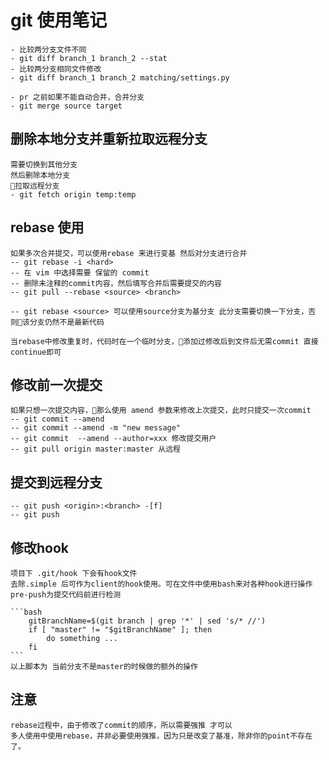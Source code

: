# git 使用笔记

    - 比较两分支文件不同
    - git diff branch_1 branch_2 --stat
    - 比较两分支相同文件修改
    - git diff branch_1 branch_2 matching/settings.py

    - pr 之前如果不能自动合并，合并分支
    - git merge source target

## 删除本地分支并重新拉取远程分支
    需要切换到其他分支
    然后删除本地分支
    拉取远程分支
    - git fetch origin temp:temp

## rebase 使用
    如果多次合并提交，可以使用rebase 来进行变基 然后对分支进行合并
    -- git rebase -i <hard>
    -- 在 vim 中选择需要 保留的 commit
    -- 删除未注释的commit内容，然后填写合并后需要提交的内容
    -- git pull --rebase <source> <branch>
    
    -- git rebase <source> 可以使用source分支为基分支 此分支需要切换一下分支，否则该分支仍然不是最新代码
    
    当rebase中修改重复时，代码时在一个临时分支，添加过修改后到文件后无需commit 直接 continue即可
## 修改前一次提交
    如果只想一次提交内容，那么使用 amend 参数来修改上次提交，此时只提交一次commit
    -- git commit --amend 
    -- git commit --amend -m "new message"
    -- git commit  --amend --author=xxx 修改提交用户
    -- git pull origin master:master 从远程

## 提交到远程分支
    -- git push <origin>:<branch> -[f]
    -- git push

## 修改hook
    项目下 .git/hook 下会有hook文件
    去除.simple 后可作为client的hook使用。可在文件中使用bash来对各种hook进行操作
    pre-push为提交代码前进行检测

    ```bash
        gitBranchName=$(git branch | grep '*' | sed 's/* //')
        if [ "master" != "$gitBranchName" ]; then
            do something ...
        fi
    ```
    以上脚本为 当前分支不是master的时候做的额外的操作
    
## 注意
	rebase过程中，由于修改了commit的顺序，所以需要强推 才可以
    多人使用中使用rebase，并非必要使用强推，因为只是改变了基准，除非你的point不存在了。

